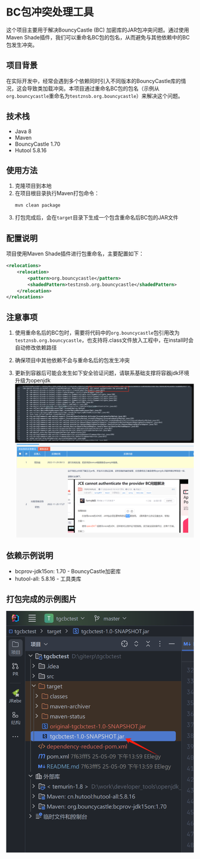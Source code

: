 # BC包冲突处理工具

这个项目主要用于解决BouncyCastle (BC) 加密库的JAR包冲突问题。通过使用Maven Shade插件，我们可以重命名BC包的包名，从而避免与其他依赖中的BC包发生冲突。

## 项目背景

在实际开发中，经常会遇到多个依赖同时引入不同版本的BouncyCastle库的情况，这会导致类加载冲突。本项目通过重命名BC包的包名（示例从`org.bouncycastle`重命名为`testznsb.org.bouncycastle`）来解决这个问题。

## 技术栈

- Java 8
- Maven
- BouncyCastle 1.70
- Hutool 5.8.16

## 使用方法

1. 克隆项目到本地
2. 在项目根目录执行Maven打包命令：
   ```bash
   mvn clean package
   ```
3. 打包完成后，会在`target`目录下生成一个包含重命名后BC包的JAR文件

## 配置说明

项目使用Maven Shade插件进行包重命名，主要配置如下：

```xml
<relocations>
    <relocation>
        <pattern>org.bouncycastle</pattern>
        <shadedPattern>testznsb.org.bouncycastle</shadedPattern>
    </relocation>
</relocations>
```

## 注意事项

1. 使用重命名后的BC包时，需要将代码中的`org.bouncycastle`包引用改为`testznsb.org.bouncycastle`，也支持将.class文件放入工程中，在install时会自动修改依赖路径
2. 确保项目中其他依赖不会与重命名后的包发生冲突

4. 更新到容器后可能会发生如下安全验证问题，请联系基础支撑将容器jdk环境升级为openjdk
![容器报错](src/main/error.jpg)
![知识库](src/main/zsk.png)

## 依赖示例说明

- bcprov-jdk15on: 1.70 - BouncyCastle加密库
- hutool-all: 5.8.16 - 工具类库

## 打包完成的示例图片
![打包完成](src/main/success.jpg)